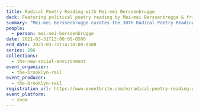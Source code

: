 ```yaml
---
title: Radical Poetry Reading with Mei-mei Berssenbrugge
deck: Featuring political poetry reading by Mei-mei Berssenbrugge & friends
summary: "Mei-mei Berssenbrugge curates the 30th Radical Poetry Reading. "
people:
  - person: mei-mei-berssenbrugge
date: 2021-03-31T13:00:00-0500
end_date: 2021-03-31T14:30:00-0500
series: 266
collections:
  - the-new-social-environment
event_organizer:
  - the-brooklyn-rail
event_producer:
  - the-brooklyn-rail
registration_url: https://www.eventbrite.com/e/radical-poetry-reading-with-mei-mei-berssenbrugge-tickets-147681155311
event_platform:
  - zoom
---
```

